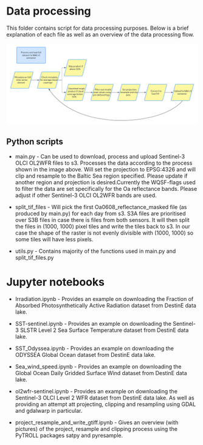# Data processing

This folder contains script for data processing purposes. Below is a brief explanation of each file as well as an overview of the data processing flow.

 ![Overview data processing](../images/algaestorm_data_processing.png)

## Python scripts

- main.py - Can be used to download, process and upload Sentinel-3 OLCI OL2WFR files to s3. Processes the data according to the process shown in the image above. 
Will set the projection to EPSG:4326 and will clip and resample to the Baltic Sea region specified. Please update if another region and projection is desired.Currently the WQSF-flags used to filter the data are set specifically for the Oa reflectance bands. Please adjust if other Sentinel-3 OLCI OL2WFR bands are used.

- split_tif_files - Will pick the first Oa0608_reflectance_masked file (as produced by main.py) for each day from s3. S3A files are prioritised over S3B files in case there is files from both sensors. It will then split the files in (1000, 1000) pixel tiles and write the tiles back to s3. In our case the shape of the raster is not evenly divisible with (1000, 1000) so some tiles will have less pixels.

- utils.py - Contains majority of the functions used in main.py and split_tif_files.py

# Jupyter notebooks

- Irradiation.ipynb - Provides an example on downloading the Fraction of Absorbed Photosynthetically Active Radiation dataset from DestinE data lake.

- SST-sentinel.ipynb - Provides an example on downloading the Sentinel-3 SLSTR Level 2 Sea Surface Temperature dataset from DestinE data lake.

- SST_Odyssea.ipynb - Provides an example on downloading the ODYSSEA Global Ocean dataset from DestinE data lake.

- Sea_wind_speed.ipynb - Provides an example on downloading the Global Ocean Daily Gridded Surface Wind dataset from DestinE data lake.

- ol2wfr-sentinel.ipynb - Provides an example on downloading the Sentinel-3 OLCI Level 2 WFR dataset from DestinE data lake. As well as providing an attempt att projecting, clipping and resampling using GDAL and gdalwarp in particular.

- project_resample_and_write_gtiff.ipynb - Gives an overview (with pictures) of the project, resample and clipping process using the PyTROLL packages satpy and pyresample.